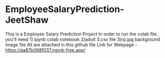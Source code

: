 # EmployeeSalaryPrediction-JeetShaw
This is a Employee Salary Prediction Project
In order to run the colab file , you'll need 
1).ipynb colab notebook
2)adult 3.csv file
3)rp.jpg background image file
All are attached in this github file
Link for Webpage - 
https://aa87b088f037.ngrok-free.app/
